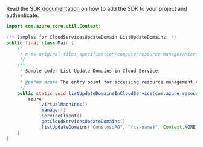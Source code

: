 Read the [SDK documentation](https://github.com/Azure/azure-sdk-for-java/blob/azure-resourcemanager_2.13.0/sdk/resourcemanager/azure-resourcemanager/README.md) on how to add the SDK to your project and authenticate.

```java
import com.azure.core.util.Context;

/** Samples for CloudServicesUpdateDomain ListUpdateDomains. */
public final class Main {
    /*
     * x-ms-original-file: specification/compute/resource-manager/Microsoft.Compute/stable/2021-03-01/examples/ListCloudServiceUpdateDomains.json
     */
    /**
     * Sample code: List Update Domains in Cloud Service.
     *
     * @param azure The entry point for accessing resource management APIs in Azure.
     */
    public static void listUpdateDomainsInCloudService(com.azure.resourcemanager.AzureResourceManager azure) {
        azure
            .virtualMachines()
            .manager()
            .serviceClient()
            .getCloudServicesUpdateDomains()
            .listUpdateDomains("ConstosoRG", "{cs-name}", Context.NONE);
    }
}
```
